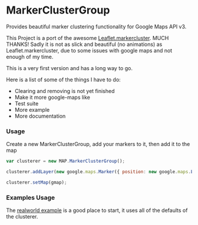 MarkerClusterGroup
=====================

Provides beautiful marker clustering functionality for Google Maps API v3.

This Project is a port of the awesome [Leaflet.markercluster](http://leaflet.github.com/Leaflet.markercluster/). MUCH THANKS!
Sadly it is not as slick and beautiful (no animations) as Leaflet.markercluster, due to some issues with google maps and not enough of my time.

This is a very first version and has a long way to go.

Here is a list of some of the things I have to do:
* Clearing and removing is not yet finished
* Make it more google-maps like
* Test suite
* More example
* More documentation


### Usage
Create a new MarkerClusterGroup, add your markers to it, then add it to the map

```javascript
var clusterer = new MAP.MarkerClusterGroup();

clusterer.addLayer(new google.maps.Marker({ position: new google.maps.LatLng(42.7,23.36) });

clusterer.setMap(gmap);
```

### Examples Usage

The [realworld example](http://avalith.github.com/MarkerClusterGroup/examples/marker-clustering-realworld.388.html) is a good place to start, it uses all of the defaults of the clusterer.

